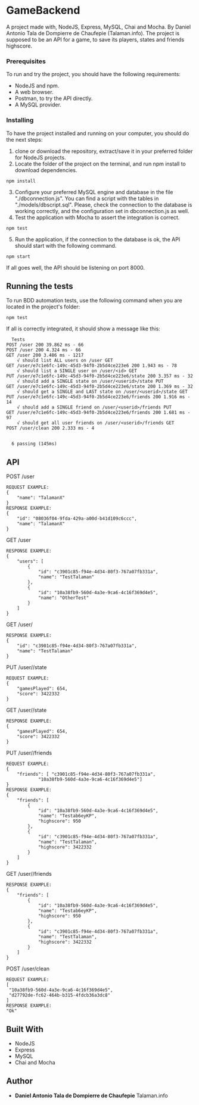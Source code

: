 # GameBackend

A project made with, NodeJS, Express, MySQL, Chai and Mocha. By Daniel Antonio Tala de Dompierre de Chaufepie (Talaman.info).
The project is supposed to be an API for a game, to save its players, states and friends highscore. 

### Prerequisites

To run and try the project, you should have the following requirements:
* NodeJS and npm.
* A web browser.
* Postman, to try the API directly.
* A MySQL provider.

### Installing

To have the project installed and running on your computer, you should do the next steps: 
1. clone or download the repository, extract/save it in your preferred folder for NodeJS projects.   
2. Locate the folder of the project on the terminal, and run npm install to download dependencies.
```
npm install
```
3. Configure your preferred MySQL engine and database in the file "./dbconnection.js". You can find a script with the tables in "./models/dbscript.sql". Please, check the connection to the database is working correctly, and the configuration set in dbconnection.js as well.
4. Test the application with Mocha to assert the integration is correct.
```
npm test
```
5. Run the application, if the connection to the database is ok, the API should start with the following command.
```
npm start
```

If all goes well, the API should be listening on port 8000.


## Running the tests

To run BDD automation tests, use the following command when you are located in the project's folder:
```
npm test
```

If all is correctly integrated, it should show a message like this:
```
  Tests
POST /user 200 39.862 ms - 66
POST /user 200 4.324 ms - 66
GET /user 200 3.486 ms - 1217
    √ should list ALL users on /user GET
GET /user/e7c1e6fc-149c-45d3-94f0-2b5d4ce223e6 200 1.943 ms - 78
    √ should list a SINGLE user on /user/<id> GET
PUT /user/e7c1e6fc-149c-45d3-94f0-2b5d4ce223e6/state 200 3.357 ms - 32
    √ should add a SINGLE state on /user/<userid>/state PUT
GET /user/e7c1e6fc-149c-45d3-94f0-2b5d4ce223e6/state 200 1.369 ms - 32
    √ should get a SINGLE and LAST state on /user/<userid>/state GET
PUT /user/e7c1e6fc-149c-45d3-94f0-2b5d4ce223e6/friends 200 1.916 ms - 14
    √ should add a SINGLE friend on /user/<userid>/friends PUT
GET /user/e7c1e6fc-149c-45d3-94f0-2b5d4ce223e6/friends 200 1.681 ms - 97
    √ should get all user friends on /user/<userid>/friends GET
POST /user/clean 200 2.333 ms - 4


  6 passing (145ms)
```



## API

POST /user
```
REQUEST EXAMPLE:
{
    "name": "TalamanX"
}
RESPONSE EXAMPLE:
{
    "id": "08036f04-9fda-429a-a00d-b41d109c6ccc",
    "name": "TalamanX"
}
```

GET /user
```
RESPONSE EXAMPLE:
{
    "users": [
        {
            "id": "c3901c85-f94e-4d34-80f3-767a07fb331a",
            "name": "TestTalaman"
        },
        {
            "id": "10a38fb9-560d-4a3e-9ca6-4c16f369d4e5",
            "name": "OtherTest"
        }
    ]
}
```

GET /user/<id>
```
RESPONSE EXAMPLE:
{
    "id": "c3901c85-f94e-4d34-80f3-767a07fb331a",
    "name": "TestTalaman"
}
```

PUT /user/<id>/state
```
REQUEST EXAMPLE:
{
	"gamesPlayed": 654,
    "score": 3422332
}
```

GET /user/<id>/state
```
RESPONSE EXAMPLE:
{
    "gamesPlayed": 654,
    "score": 3422332
}
```

PUT /user/<id>/friends
```
REQUEST EXAMPLE:
{
    "friends": [ "c3901c85-f94e-4d34-80f3-767a07fb331a",
			"10a38fb9-560d-4a3e-9ca6-4c16f369d4e5"]
}
RESPONSE EXAMPLE:
{
    "friends": [
        {
            "id": "10a38fb9-560d-4a3e-9ca6-4c16f369d4e5",
            "name": "Testab6eyKP",
            "highscore": 950
        },
        {
            "id": "c3901c85-f94e-4d34-80f3-767a07fb331a",
            "name": "TestTalaman",
            "highscore": 3422332
        }
    ]
}
```

GET /user/<id>/friends
```
RESPONSE EXAMPLE:
{
    "friends": [
        {
            "id": "10a38fb9-560d-4a3e-9ca6-4c16f369d4e5",
            "name": "Testab6eyKP",
            "highscore": 950
        },
        {
            "id": "c3901c85-f94e-4d34-80f3-767a07fb331a",
            "name": "TestTalaman",
            "highscore": 3422332
        }
    ]
}
```

POST /user/clean
```
REQUEST EXAMPLE:
[
 "10a38fb9-560d-4a3e-9ca6-4c16f369d4e5",
 "d27792de-fc62-464b-b315-4fdcb36a3dc8"
]
RESPONSE EXAMPLE:
"Ok"
```

## Built With
* NodeJS
* Express
* MySQL
* Chai and Mocha

## Author

* **Daniel Antonio Tala de Dompierre de Chaufepie** 
Talaman.info

